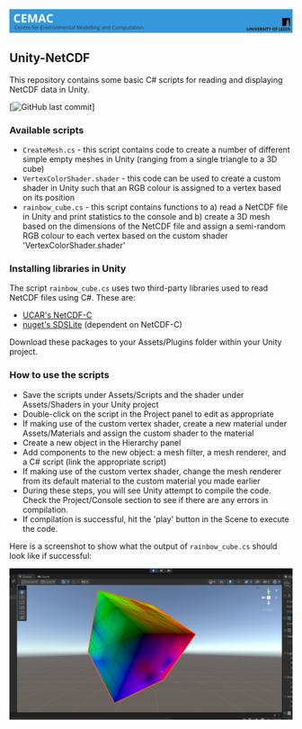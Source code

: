 <div align="center">
<a href="https://www.cemac.leeds.ac.uk/">
  <img src="https://github.com/cemac/cemac_generic/blob/master/Images/cemac.png"></a>
  <br>
</div>

## Unity-NetCDF
This repository contains some basic C# scripts for reading and displaying NetCDF data in Unity.

[![GitHub last commit](https://img.shields.io/github/last-commit/cemac/LIFD_DimensionalityReduction.svg)]

### Available scripts
- `CreateMesh.cs` - this script contains code to create a number of different simple empty meshes in Unity (ranging from a single triangle to a 3D cube)
- `VertexColorShader.shader` - this code can be used to create a custom shader in Unity such that an RGB colour is assigned to a vertex based on its position
- `rainbow_cube.cs` - this script contains functions to a) read a NetCDF file in Unity and print statistics to the console and b) create a 3D mesh based on the dimensions of the NetCDF file and assign a semi-random RGB colour to each vertex based on the custom shader 'VertexColorShader.shader'

### Installing libraries in Unity
The script `rainbow_cube.cs` uses two third-party libraries used to read NetCDF files using C#. These are:
- [UCAR's NetCDF-C](https://docs.unidata.ucar.edu/netcdf-c/current/winbin.htmlm)
- [nuget's SDSLite](https://www.nuget.org/packages/SDSLite) (dependent on NetCDF-C)

Download these packages to your Assets/Plugins folder within your Unity project.

### How to use the scripts
- Save the scripts under Assets/Scripts and the shader under Assets/Shaders in your Unity project
- Double-click on the script in the Project panel to edit as appropriate
- If making use of the custom vertex shader, create a new material under Assets/Materials and assign the custom shader to the material 
- Create a new object in the Hierarchy panel
- Add components to the new object: a mesh filter, a mesh renderer, and a C# script (link the appropriate script)
- If making use of the custom vertex shader, change the mesh renderer from its default material to the custom material you made earlier
- During these steps, you will see Unity attempt to compile the code. Check the Project/Console section to see if there are any errors in compilation.
- If compilation is successful, hit the 'play' button in the Scene to execute the code.

Here is a screenshot to show what the output of `rainbow_cube.cs` should look like if successful:

![Rainbow Cube](./images/cube2.png)
